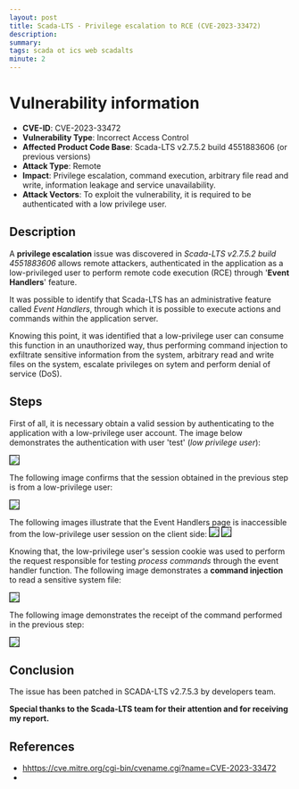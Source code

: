 ```yaml
---
layout: post
title: Scada-LTS - Privilege escalation to RCE (CVE-2023-33472)
description: 
summary: 
tags: scada ot ics web scadalts
minute: 2
---
```


# Vulnerability information

- **CVE-ID**: CVE-2023-33472
- **Vulnerability Type**: Incorrect Access Control
- **Affected Product Code Base**: Scada-LTS v2.7.5.2 build 4551883606 (or previous versions)
- **Attack Type**: Remote
- **Impact**: Privilege escalation, command execution, arbitrary file read and write, information leakage and service unavailability.
- **Attack Vectors**: To exploit the vulnerability, it is required to be authenticated with a low privilege user.

## Description

A **privilege escalation** issue was discovered in *Scada-LTS v2.7.5.2 build 4551883606* allows remote attackers, authenticated in the application as a low-privileged user to perform remote code execution (RCE) through '**Event Handlers**' feature.

It was possible to identify that Scada-LTS has an administrative feature called *Event Handlers*, through which it is possible to execute actions and commands within the application server.

Knowing this point, it was identified that a low-privilege user can consume this function in an unauthorized way, thus performing command injection to exfiltrate sensitive information from the system, arbitrary read and write files on the system, escalate privileges on sytem and perform denial of service (DoS).

## Steps

First of all, it is necessary obtain a valid session by authenticating to the application with a low-privilege user account. The image below demonstrates the authentication with user 'test' (*low privilege user*):

<img src="https://github.com/hev0x/hev0x.github.io/assets/6265911/d72859e9-ea88-4377-ac94-9e3bb8604fba" style="border: 1px solid black" />

The following image confirms that the session obtained in the previous step is from a low-privilege user:

<img src="https://github.com/hev0x/hev0x.github.io/assets/6265911/bff30826-98e8-49a9-b605-dd99fe6c22df" style="border: 1px solid black" />

The following images illustrate that the Event Handlers page is inaccessible from the low-privilege user session on the client side:
<img src="https://github.com/hev0x/hev0x.github.io/assets/6265911/1cc567f1-1213-487b-8c45-aff35113dd08" style="border: 1px solid black" />
<img src="https://github.com/hev0x/hev0x.github.io/assets/6265911/2bd8823c-41b9-494d-ad5b-b3342269d134" style="border: 1px solid black" />

Knowing that, the low-privilege user's session cookie was used to perform the request responsible for testing *process commands* through the event handler function. The following image demonstrates a **command injection** to read a sensitive system file:

<img src="https://github.com/hev0x/hev0x.github.io/assets/6265911/89d6dce4-bc16-4722-826a-9df6ade5fede" style="border: 1px solid black" />

The following image demonstrates the receipt of the command performed in the previous step:

<img src="https://github.com/hev0x/hev0x.github.io/assets/6265911/36074bb3-f58a-475c-b6a8-fa7fc3b0c417" style="border: 1px solid black" />

## Conclusion

The issue has been patched in SCADA-LTS v2.7.5.3 by developers team.

**Special thanks to the Scada-LTS team for their attention and for receiving my report.**


## References

- [hhttps://cve.mitre.org/cgi-bin/cvename.cgi?name=CVE-2023-33472](https://cve.mitre.org/cgi-bin/cvename.cgi?name=CVE-2023-33472)
- 






